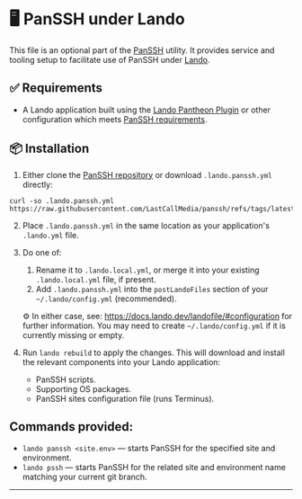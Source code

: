 # 🖥️ PanSSH under Lando

This file is an optional part of the [PanSSH](https://github.com/LastCallMedia/panssh) utility. It provides service and tooling setup to facilitate use of PanSSH under [Lando](https://lando.dev/).

## ✅ Requirements

- A Lando application built using the [Lando Pantheon Plugin](https://docs.lando.dev/plugins/pantheon/index.html) or other configuration which meets [PanSSH requirements](https://github.com/LastCallMedia/panssh/blob/main/README.md#-requirements).

## 📦 Installation

1. Either clone the [PanSSH repository](https://github.com/LastCallMedia/panssh) or download `.lando.panssh.yml` directly:

```
curl -so .lando.panssh.yml https://raw.githubusercontent.com/LastCallMedia/panssh/refs/tags/latest/panssh/lando/.lando.panssh.yml
```
2. Place `.lando.panssh.yml` in the same location as your application's `.lando.yml` file.

2. Do one of:
     1. Rename it to `.lando.local.yml`, or merge it into your existing `.lando.local.yml` file, if present.
     2. Add `.lando.panssh.yml` into the `postLandoFiles` section of your `~/.lando/config.yml` (recommended).

    ⚙️ In either case, see: https://docs.lando.dev/landofile/#configuration for further information. You may need to create `~/.lando/config.yml` if it is currently missing or empty.

3. Run `lando rebuild` to apply the changes. This will download and install the relevant components into your Lando application:
   * PanSSH scripts.
   * Supporting OS packages.
   * PanSSH sites configuration file (runs Terminus).

## Commands provided:

* `lando panssh <site.env>` — starts PanSSH for the specified site and environment.
* `lando pssh` — starts PanSSH for the related site and environment name matching your current git branch.

---
